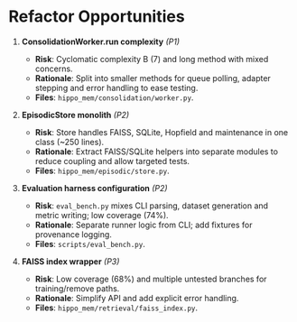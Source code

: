 # Refactor Opportunities

1. **ConsolidationWorker.run complexity** *(P1)*
   - **Risk**: Cyclomatic complexity B (7) and long method with mixed concerns.
   - **Rationale**: Split into smaller methods for queue polling, adapter stepping and error handling to ease testing.
   - **Files**: `hippo_mem/consolidation/worker.py`.

2. **EpisodicStore monolith** *(P2)*
   - **Risk**: Store handles FAISS, SQLite, Hopfield and maintenance in one class (~250 lines).
   - **Rationale**: Extract FAISS/SQLite helpers into separate modules to reduce coupling and allow targeted tests.
   - **Files**: `hippo_mem/episodic/store.py`.

3. **Evaluation harness configuration** *(P2)*
   - **Risk**: `eval_bench.py` mixes CLI parsing, dataset generation and metric writing; low coverage (74%).
   - **Rationale**: Separate runner logic from CLI; add fixtures for provenance logging.
   - **Files**: `scripts/eval_bench.py`.

4. **FAISS index wrapper** *(P3)*
   - **Risk**: Low coverage (68%) and multiple untested branches for training/remove paths.
   - **Rationale**: Simplify API and add explicit error handling.
   - **Files**: `hippo_mem/retrieval/faiss_index.py`.
